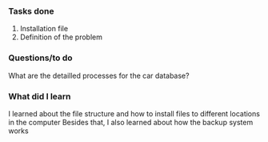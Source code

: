 ### Tasks done
1. Installation file
2. Definition of the problem

### Questions/to do
What are the detailled processes for the car database?

### What did I learn
I learned about the file structure and how to install files to different locations in the computer
Besides that, I also learned about how the backup system works
